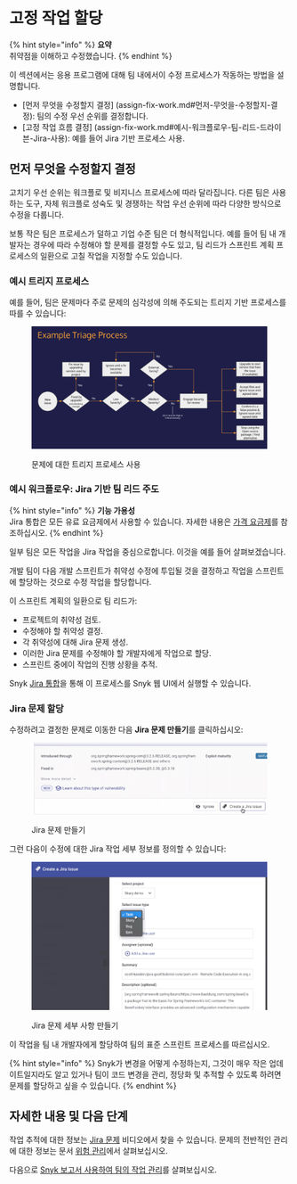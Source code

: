 # 고정 작업 할당

{% hint style="info" %}
**요약**\
취약점을 이해하고 수정했습니다.
{% endhint %}

이 섹션에서는 응용 프로그램에 대해 팀 내에서이 수정 프로세스가 작동하는 방법을 설명합니다.

* [먼저 무엇을 수정할지 결정] (assign-fix-work.md#먼저-무엇을-수정할지-결정): 팀의 수정 우선 순위를 결정합니다.
* [고정 작업 흐름 결정] (assign-fix-work.md#예시-워크플로우-팀-리드-드라이븐-Jira-사용): 예를 들어 Jira 기반 프로세스 사용.

## 먼저 무엇을 수정할지 결정

고치기 우선 순위는 워크플로 및 비지니스 프로세스에 따라 달라집니다. 다른 팀은 사용하는 도구, 자체 워크플로 성숙도 및 경쟁하는 작업 우선 순위에 따라 다양한 방식으로 수정을 다룹니다.

보통 작은 팀은 프로세스가 덜하고 기업 수준 팀은 더 형식적입니다. 예를 들어 팀 내 개발자는 경우에 따라 수정해야 할 문제를 결정할 수도 있고, 팀 리드가 스프린트 계획 프로세스의 일환으로 고칠 작업을 지정할 수도 있습니다.

### 예시 트리지 프로세스

예를 들어, 팀은 문제마다 주로 문제의 심각성에 의해 주도되는 트리지 기반 프로세스를 따를 수 있습니다:

<figure><img src="../../.gitbook/assets/image (23) (2) (1).png" alt="문제에 대한 트리지 프로세스 사용"><figcaption><p>문제에 대한 트리지 프로세스 사용</p></figcaption></figure>

### 예시 워크플로우: Jira 기반 팀 리드 주도

{% hint style="info" %}
**기능 가용성**\
Jira 통합은 모든 유료 요금제에서 사용할 수 있습니다. 자세한 내용은 [가격 요금제](https://snyk.io/plans/)를 참조하십시오.
{% endhint %}

일부 팀은 모든 작업을 Jira 작업을 중심으로합니다. 이것을 예를 들어 살펴보겠습니다.

개발 팀이 다음 개발 스프린트가 취약성 수정에 투입될 것을 결정하고 작업을 스프린트에 할당하는 것으로 수정 작업을 할당합니다.

이 스프린트 계획의 일환으로 팀 리드가:

* 프로젝트의 취약성 검토.
* 수정해야 할 취약성 결정.
* 각 취약성에 대해 Jira 문제 생성.
* 이러한 Jira 문제를 수정해야 할 개발자에게 작업으로 할당.
* 스프린트 중에이 작업의 진행 상황을 추적.

Snyk [Jira 통합](../../integrate-with-snyk/jira-and-slack-integrations/jira-integration.md)을 통해 이 프로세스를 Snyk 웹 UI에서 실행할 수 있습니다.

### Jira 문제 할당

수정하려고 결정한 문제로 이동한 다음 **Jira 문제 만들기**를 클릭하십시오:

<figure><img src="../../.gitbook/assets/image (158) (1) (2).png" alt="Jira 문제 만들기"><figcaption><p>Jira 문제 만들기</p></figcaption></figure>

그런 다음이 수정에 대한 Jira 작업 세부 정보를 정의할 수 있습니다:

<figure><img src="../../.gitbook/assets/image (483).png" alt="Jira 문제 세부 사항 만들기"><figcaption><p>Jira 문제 세부 사항 만들기</p></figcaption></figure>

이 작업을 팀 내 개발자에게 할당하여 팀의 표준 스프린트 프로세스를 따르십시오.

{% hint style="info" %}
Snyk가 변경을 어떻게 수정하는지, 그것이 매우 작은 업데이트일지라도 알고 있거나 팀이 코드 변경을 관리, 정당화 및 추적할 수 있도록 하려면 문제를 할당하고 싶을 수 있습니다.
{% endhint %}

## 자세한 내용 및 다음 단계

작업 추적에 대한 정보는 [Jira 문제](https://learn.snyk.io/ko/lesson/jira-issue/) 비디오에서 찾을 수 있습니다. 문제의 전반적인 관리에 대한 정보는 문서 [위험 관리](../../manage-risk/)에서 살펴보십시오.

다음으로 [Snyk 보고서 사용하여 팀의 작업 관리](use-reports-in-managing-risk.md)를 살펴보십시오.
